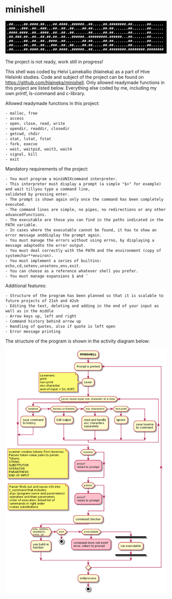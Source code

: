 # minishell

![logo](/images/minishell.png)

The project is not ready, work still in progress!

This shell was coded by Helvi Lainekallio (hlaineka) as a part of Hive
Helsinki studies. 
Code and subject of the project can be found on
https://github.com/hlaineka/minishell.
Only allowed readymade functions in this project are listed below. Everything
else coded by me, including my own printf, ls-command and c-library.

Allowed readymade functions in this project:

    - malloc, free
    - access
    - open, close, read, write
    - opendir, readdir, closedir
    - getcwd, chdir
    - stat, lstat, fstat
    - fork, execve
    - wait, waitpid, wait3, wait4
    - signal, kill
    - exit

Mandatory requirements of the project:

    - You must program a miniUNIXcommand interpreter.
    - This interpreter must display a prompt (a simple "$>" for example) and wait tillyou type a command line,
    validated by pressing enter.
    - The prompt is shown again only once the command has been completely executed.
    - The command lines are simple, no pipes, no redirections or any other advancedfunctions.
    - The executable are those you can find in the paths indicated in the PATH variable.
    - In cases where the executable cannot be found, it has to show an error message anddisplay the prompt again.
    - You must manage the errors without using errno, by displaying a message adaptedto the error output.
    - You must deal correctly with the PATH and the environment (copy of systemchar**environ).
    - You must implement a series of builtins: echo,cd,setenv,unsetenv,env,exit.
    - You can choose as a reference whatever shell you prefer.
    - You must manage expansions $ and ̃

Additional features:

    - Structure of the program has been planned so that it is scalable to future projects of 21sh and 42sh
    - Editing the text, deleting and adding in the end of your input as well as in the middle
    - Arrow keys up, left and right
    - Command history behind arrow up
    - Handling of quotes, also if quote is left open
    - Error message printing
    

The structure of the program is shown in the activity diagram below:

![Activity diagram](/images/activity_diagram.png)

